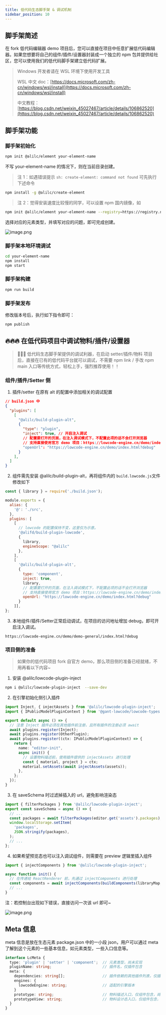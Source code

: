 ```yaml
---
title: 低代码生态脚手架 & 调试机制
sidebar_position: 10
---
```

## 脚手架简述

在 fork 低代码编辑器 demo 项目后，您可以直接在项目中任意扩展低代码编辑器。如果您想要将自己的组件/插件/设置器封装成一个独立的 npm 包并提供给社区，您可以使用我们的低代码脚手架建立低代码扩展。

> Windows 开发者请在 WSL 环境下使用开发工具
>
> WSL 中文 doc：[https://docs.microsoft.com/zh-cn/windows/wsl/install](https://docs.microsoft.com/zh-cn/windows/wsl/install)
>
> 中文教程：[https://blog.csdn.net/weixin_45027467/article/details/106862520](https://blog.csdn.net/weixin_45027467/article/details/106862520)


## 脚手架功能
### 脚手架初始化

```bash
npm init @alilc/element your-element-name
```
不写 your-element-name 的情况下，则在当前目录创建。

> 注 1：如遇错误提示 `sh: create-element: command not found` 可先执行下述命令
```bash
npm install -g @alilc/create-element
```

> 注 2：觉得安装速度比较慢的同学，可以设置 npm 国内镜像，如
```bash
npm init @alilc/element your-element-name --registry=https://registry.npmmirror.com
```

选择对应的元素类型，并填写对应的问题，即可完成创建。

![image.png](https://img.alicdn.com/imgextra/i3/O1CN01LAaw2R1veHDYUzGB1_!!6000000006197-2-tps-676-142.png)

### 脚手架本地环境调试

```bash
cd your-element-name
npm install
npm start
```

### 脚手架构建

```bash
npm run build
```

### 脚手架发布

修改版本号后，执行如下指令即可：

```bash
npm publish
```

## 🔥🔥🔥 在低代码项目中调试物料/插件/设置器

> 📢📢📢 低代码生态脚手架提供的调试利器，在启动 setter/插件/物料 项目后，直接在已有的低代码平台就可以调试，不需要 npm link / 手改 npm main 入口等传统方式，轻松上手，强烈推荐使用！！

### 组件/插件/Setter 侧

1. 插件/setter 在原有 alt 的配置中添加相关的调试配置
  ```json
  // build.json 中
  {
    "plugins": [
      [
        "@alilc/build-plugin-alt",
        {
          "type": "plugin",
          "inject": true, // 开启注入调试
          // 配置要打开的页面，在注入调试模式下，不配置此项的话不会打开浏览器
          // 支持直接使用官方 demo 项目：https://lowcode-engine.cn/demo/index.html
          "openUrl": "https://lowcode-engine.cn/demo/index.html?debug"
        }
      ],
    ]
  }
  ```

2. 组件需先安装 @alilc/build-plugin-alt，再将组件内的 `build.lowcode.js`文件修改如下
  ```javascript
  const { library } = require('./build.json');

  module.exports = {
    alias: {
      '@': './src',
    },
    plugins: [
      [
        // lowcode 的配置保持不变，这里仅为示意。
        '@alifd/build-plugin-lowcode',
        {
          library,
          engineScope: "@alilc"
        },
      ],
      [
        '@alilc/build-plugin-alt',
        {
          type: 'component',
          inject: true,
          library,
          // 配置要打开的页面，在注入调试模式下，不配置此项的话不会打开浏览器
          // 支持直接使用官方 demo 项目：https://lowcode-engine.cn/demo/index.html
          openUrl: "https://lowcode-engine.cn/demo/index.html?debug"
        }
      ]],
  };
  ```

3. 本地组件/插件/Setter正常启动调试，在项目的访问地址增加 debug，即可开启注入调试。
  ```url
  https://lowcode-engine.cn/demo/demo-general/index.html?debug
  ```

### 项目侧的准备

> 如果你的低代码项目 fork 自官方 demo，那么项目侧的准备已经就绪，不用再看以下内容~

1. 安装 @alilc/lowcode-plugin-inject
  ```bash
  npm i @alilc/lowcode-plugin-inject  --save-dev
  ```

2. 在引擎初始化侧引入插件
  ```typescript
  import Inject, { injectAssets } from '@alilc/lowcode-plugin-inject';
  import { IPublicModelPluginContext } from '@gant-lowcode/lowcode-types';

  export default async () => {
    // 注意 Inject 插件必须在其他插件前注册，且所有插件的注册必须 await
    await plugins.register(Inject);
    await plugins.register(OtherPlugin);
    await plugins.register((ctx: IPublicModelPluginContext) => {
      return {
        name: "editor-init",
        async init() {
          // 设置物料描述前，使用插件提供的 injectAssets 进行处理
          const { material, project } = ctx;
          material.setAssets(await injectAssets(assets));
        },
      };
    });
  }
  ```

3. 在 saveSchema 时过滤掉插入的 url，避免影响渲染态
  ```typescript
  import { filterPackages } from '@alilc/lowcode-plugin-inject';
  export const saveSchema = async () => {
    // ...
    const packages = await filterPackages(editor.get('assets').packages);
    window.localStorage.setItem(
      'packages',
      JSON.stringify(packages),
    );
    // ...
  };
  ```

4. 如果希望预览态也可以注入调试组件，则需要在 preview 逻辑里插入组件
  ```javascript
  import { injectComponents } from '@alilc/lowcode-plugin-inject';

  async function init() {
    // 在传递给 ReactRenderer 前，先通过 injectComponents 进行处理
    const components = await injectComponents(buildComponents(libraryMap, componentsMap));
    // ...
  }
  ```

注：若控制台出现如下错误，直接访问一次该 url 即可~

![image.png](https://img.alicdn.com/imgextra/i1/O1CN01cvKmeK1saCqpIxbLW_!!6000000005782-2-tps-1418-226.png)


## Meta 信息
meta 信息是放在生态元素 package.json 中的一小段 json，用户可以通过 meta 了解到这个元素的一些基本信息，如元素类型，一些入口信息等。

```typescript
interface LcMeta {
  type: 'plugin' | 'setter' | 'component';  // 元素类型，尚未实现
  pluginName: string;                       // 插件名，仅插件包含
  meta: {
    dependencies: string[];                 // 插件依赖的其他插件列表，仅插件包含
    engines: {
      lowcodeEngine: string;                // 适配的引擎版本
    }
    prototype: string;                      // 物料描述入口，仅组件包含，尚未实现
    prototypeView: string;                  // 物料设计态入口，仅组件包含，尚未实现
  }
}
```
